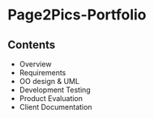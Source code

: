 # Page2Pics-Portfolio
## Contents
- Overview
- Requirements
- OO design & UML
- Development Testing
- Product Evaluation
- Client Documentation
